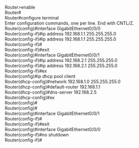 Router>enable<br>
Router#<br>
Router#configure terminal<br>
Enter configuration commands, one per line.  End with CNTL/Z.<br>
Router(config)#interface GigabitEthernet0/0/0<br>
Router(config-if)#ip address 192.168.1.1 255.255.255.0<br>
Router(config-if)#ip address 192.168.1.1 255.255.255.0<br>
Router(config-if)#<br>
Router(config-if)#exit<br>
Router(config)#interface GigabitEthernet0/0/1<br>
Router(config-if)#ip address 192.168.2.1 255.255.255.0<br>
Router(config-if)#ip address 192.168.2.1 255.255.255.0<br>
Router(config-if)#ex<br>
Router(config)#ip dhcp pool client<br>
Router(dhcp-config)#network 192.168.1.0 255.255.255.0<br>
Router(dhcp-config)#default-router 192.168.1.1<br>
Router(dhcp-config)#dns-server 192.168.2.5<br>
Router(dhcp-config)#ex<br>
Router(config)#<br>
Router(config)#<br>
Router(config)#interface GigabitEthernet0/0/1<br>
Router(config-if)#<br>
Router(config-if)#exit<br>
Router(config)#interface GigabitEthernet0/0/0<br>
Router(config-if)#no shutdown<br>
Router(config-if)#<br>
